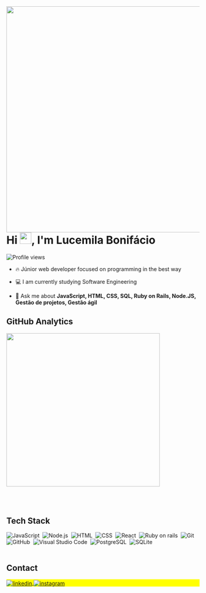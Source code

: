 <img align="right" height="590em" src="https://raw.githubusercontent.com/gist/LucemilaBonifacio/158be1a4307bb3bd158653523efc8762/raw/dc59c0feecbe03457d215b69bacce387757e2d0e/githubcard.svg"/>
<h1 align="left">Hi <img src="https://raw.githubusercontent.com/kaueMarques/kaueMarques/master/hi.gif" height="30px">, I'm Lucemila Bonifácio</h1>
<p align="left"> <img src="https://komarev.com/ghpvc/?username=LucemilaBonifacio&color=yellow" alt="Profile views" /> </p>

- 🔥 Júnior web developer focused on programming in the best way

- 💻 I am currently studying Software Engineering

- 💬 Ask me about **JavaScript, HTML, CSS, SQL, Ruby on Rails, Node.JS, Gestão de projetos, Gestão ágil**




## GitHub Analytics

<p align="left">
<img width="400em" src="https://github-readme-stats.vercel.app/api/top-langs/?username=lucemilaBonifacio&layout=compact&theme=vision-friendly-dark"/>
</p>
<br><br>

## Tech Stack

![JavaScript](https://img.shields.io/badge/-JavaScript-05122A?style=flat&logo=javascript)&nbsp;
![Node.js](https://img.shields.io/badge/-Node.js-05122A?style=flat&logo=node.js)&nbsp;
![HTML](https://img.shields.io/badge/-HTML-05122A?style=flat&logo=HTML5)&nbsp;
![CSS](https://img.shields.io/badge/-CSS-05122A?style=flat&logo=CSS3&logoColor=1572B6)&nbsp;
![React](https://img.shields.io/badge/-React-05122A?style=flat&logo=react)&nbsp;
![Ruby on rails](https://img.shields.io/badge/-Rubyonrails-05122A?style=flat&logo=rubyonrails)&nbsp;
![Git](https://img.shields.io/badge/-Git-05122A?style=flat&logo=git)&nbsp;
![GitHub](https://img.shields.io/badge/-GitHub-05122A?style=flat&logo=github)&nbsp;
![Visual Studio Code](https://img.shields.io/badge/-Visual%20Studio%20Code-05122A?style=flat&logo=visual-studio-code&logoColor=007ACC)&nbsp;
![PostgreSQL](https://img.shields.io/badge/-PostgreSQL-05122A?style=flat&logo=postgresql)&nbsp;
![SQLite](https://img.shields.io/badge/-SQLite-05122A?style=flat&logo=sqlite)&nbsp;
<br><br>

## Contact

<p align="left" style="background:yellow">
<a href="https://www.linkedin.com/in/lucemilaboni" target="_blank">
  <img align="center" src="https://img.shields.io/badge/-lucemilabonifacio-05122A?style=flat&logo=linkedin" alt="linkedin"/>
</a>
<a href="https://www.instagram.com/lucemilabonifacio" target="_blank">
 <img align="center" src="https://img.shields.io/badge/-lucemilabonifacio-05122A?style=flat&logo=instagram" alt="instagram"/>
</a>
</p>




